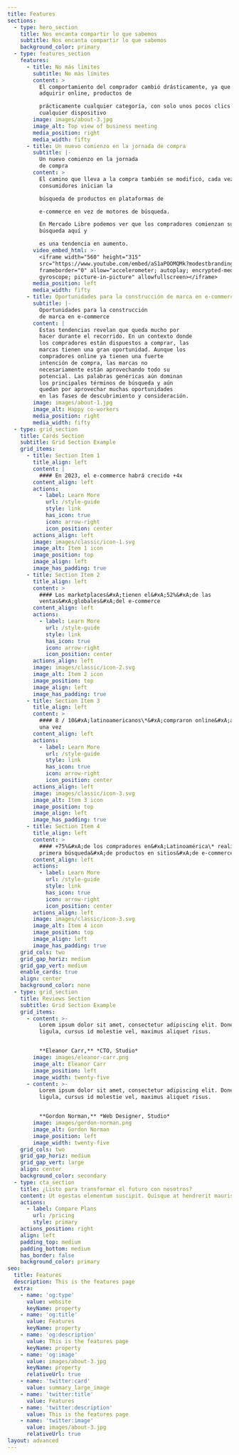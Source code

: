 ```yaml
---
title: Features
sections:
  - type: hero_section
    title: Nos encanta compartir lo que sabemos
    subtitle: Nos encanta compartir lo que sabemos
    background_color: primary
  - type: features_section
    features:
      - title: No más límites
        subtitle: No más límites
        content: >
          El comportamiento del comprador cambió drásticamente, ya que puede
          adquirir online, productos de

          prácticamente cualquier categoría, con solo unos pocos clics y desde
          cualquier dispositivo
        image: images/about-3.jpg
        image_alt: Top view of business meeting
        media_position: right
        media_width: fifty
      - title: Un nuevo comienzo en la jornada de compra
        subtitle: |-
          Un nuevo comienzo en la jornada
          de compra
        content: >
          El camino que lleva a la compra también se modificó, cada vez más
          consumidores inician la

          búsqueda de productos en plataformas de

          e-commerce en vez de motores de búsqueda.

          En Mercado Libre podemos ver que los compradores comienzan su primera
          búsqueda aquí y

          es una tendencia en aumento.
        video_embed_html: >-
          <iframe width="560" height="315"
          src="https://www.youtube.com/embed/aS1aPOOMQMk?modestbranding=1"
          frameborder="0" allow="accelerometer; autoplay; encrypted-media;
          gyroscope; picture-in-picture" allowfullscreen></iframe>
        media_position: left
        media_width: fifty
      - title: Oportunidades para la construcción de marca en e-commerce
        subtitle: |-
          Oportunidades para la construcción
          de marca en e-commerce
        content: |
          Estas tendencias revelan que queda mucho por
          hacer durante el recorrido. En un contexto donde
          los compradores están dispuestos a comprar, las
          marcas tienen una gran oportunidad. Aunque los
          compradores online ya tienen una fuerte
          intención de compra, las marcas no
          necesariamente están aprovechando todo su
          potencial. Las palabras genéricas aún dominan
          los principales términos de búsqueda y aún
          quedan por aprovechar muchas oportunidades
          en las fases de descubrimiento y consideración.
        image: images/about-1.jpg
        image_alt: Happy co-workers
        media_position: right
        media_width: fifty
  - type: grid_section
    title: Cards Section
    subtitle: Grid Section Example
    grid_items:
      - title: Section Item 1
        title_align: left
        content: |
          #### En 2023, el e-commerce habrá crecido +4x
        content_align: left
        actions:
          - label: Learn More
            url: /style-guide
            style: link
            has_icon: true
            icon: arrow-right
            icon_position: center
        actions_align: left
        image: images/classic/icon-1.svg
        image_alt: Item 1 icon
        image_position: top
        image_align: left
        image_has_padding: true
      - title: Section Item 2
        title_align: left
        content: >
          #### Los marketplaces&#xA;tienen el&#xA;52%&#xA;de las
          ventas&#xA;globales&#xA;del e-commerce
        content_align: left
        actions:
          - label: Learn More
            url: /style-guide
            style: link
            has_icon: true
            icon: arrow-right
            icon_position: center
        actions_align: left
        image: images/classic/icon-2.svg
        image_alt: Item 2 icon
        image_position: top
        image_align: left
        image_has_padding: true
      - title: Section Item 3
        title_align: left
        content: >
          #### 8 / 10&#xA;latinoamericanos\*&#xA;compraron online&#xA;al menos
          una vez
        content_align: left
        actions:
          - label: Learn More
            url: /style-guide
            style: link
            has_icon: true
            icon: arrow-right
            icon_position: center
        actions_align: left
        image: images/classic/icon-3.svg
        image_alt: Item 3 icon
        image_position: top
        image_align: left
        image_has_padding: true
      - title: Section Item 4
        title_align: left
        content: >
          #### +75%&#xA;de los compradores en&#xA;Latinoamérica\* realiza&#xA;la
          primera búsqueda&#xA;de productos en sitios&#xA;de e-commerce
        content_align: left
        actions:
          - label: Learn More
            url: /style-guide
            style: link
            has_icon: true
            icon: arrow-right
            icon_position: center
        actions_align: left
        image: images/classic/icon-3.svg
        image_alt: Item 4 icon
        image_position: top
        image_align: left
        image_has_padding: true
    grid_cols: two
    grid_gap_horiz: medium
    grid_gap_vert: medium
    enable_cards: true
    align: center
    background_color: none
  - type: grid_section
    title: Reviews Section
    subtitle: Grid Section Example
    grid_items:
      - content: >-
          Lorem ipsum dolor sit amet, consectetur adipiscing elit. Donec nisl
          ligula, cursus id molestie vel, maximus aliquet risus.


          **Eleanor Carr,** *CTO, Studio*
        image: images/eleanor-carr.png
        image_alt: Eleanor Carr
        image_position: left
        image_width: twenty-five
      - content: >-
          Lorem ipsum dolor sit amet, consectetur adipiscing elit. Donec nisl
          ligula, cursus id molestie vel, maximus aliquet risus.


          **Gordon Norman,** *Web Designer, Studio*
        image: images/gordon-norman.png
        image_alt: Gordon Norman
        image_position: left
        image_width: twenty-five
    grid_cols: two
    grid_gap_horiz: medium
    grid_gap_vert: large
    align: center
    background_color: secondary
  - type: cta_section
    title: ¿Listo para transformar el futuro con nosotros?
    content: Ut egestas elementum suscipit. Quisque at hendrerit mauris.
    actions:
      - label: Compare Plans
        url: /pricing
        style: primary
    actions_position: right
    align: left
    padding_top: medium
    padding_bottom: medium
    has_border: false
    background_color: primary
seo:
  title: Features
  description: This is the features page
  extra:
    - name: 'og:type'
      value: website
      keyName: property
    - name: 'og:title'
      value: Features
      keyName: property
    - name: 'og:description'
      value: This is the features page
      keyName: property
    - name: 'og:image'
      value: images/about-3.jpg
      keyName: property
      relativeUrl: true
    - name: 'twitter:card'
      value: summary_large_image
    - name: 'twitter:title'
      value: Features
    - name: 'twitter:description'
      value: This is the features page
    - name: 'twitter:image'
      value: images/about-3.jpg
      relativeUrl: true
layout: advanced
---
```


